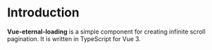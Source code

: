 # Introduction

**Vue-eternal-loading** is a simple component for creating infinite scroll pagination. It is written in TypeScript for Vue 3.
